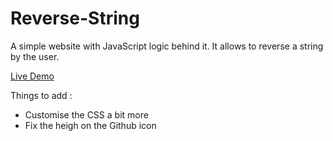 # Reverse-String

A simple website with JavaScript logic behind it. It allows to reverse a string by the user.

[Live Demo](https://dragosbatineanu.github.io/Reverse-String/)

Things to add : 
  - Customise the CSS a bit more
  - Fix the heigh on the Github icon
